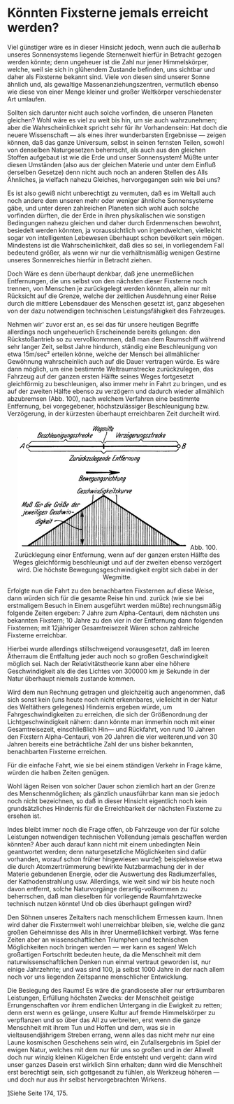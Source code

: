 Könnten Fixsterne jemals erreicht werden?
=========================================

Viel günstiger wäre es in dieser Hinsicht jedoch, wenn auch
die außerhalb unseres Sonnensystems liegende Sternenwelt hierfür
in Betracht gezogen werden könnte; denn ungeheuer ist die
Zahl nur jener Himmelskörper, welche, weil sie sich in glühendem
Zustande befinden, uns sichtbar und daher als Fixsterne
bekannt sind. Viele von diesen sind unserer Sonne ähnlich
und, als gewaltige Massenanziehungszentren, vermutlich ebenso
wie diese von einer Menge kleiner und großer Weltkörper
verschiedenster Art umlaufen.

Sollten sich darunter nicht auch solche vorfinden, die unseren
Planeten gleichen? Wohl wäre es viel zu weit bis hin, um sie
auch wahrzunehmen; aber die Wahrscheinlichkeit spricht sehr
für ihr Vorhandensein: Hat doch die neuere Wissenschaft — als
eines ihrer wunderbarsten Ergebnisse — zeigen können, daß das
ganze Universum, selbst in seinen fernsten Teilen, sowohl von
denselben Naturgesetzen beherrscht, als auch aus den gleichen
Stoffen aufgebaut ist wie die Erde und unser Sonnensystem!
Müßte unter diesen Umständen (also aus der gleichen Materie
und unter dem Einfluß derselben Gesetze) denn nicht auch noch
an anderen Stellen des Alls Ähnliches, ja vielfach nahezu Gleiches,
hervorgegangen sein wie bei uns?

Es ist also gewiß nicht unberechtigt zu vermuten, daß es im
Weltall auch noch andere dem unseren mehr oder weniger ähnliche
Sonnensysteme gäbe, und unter deren zahlreichen Planeten
sich wohl auch solche vorfinden dürften, die der Erde in ihren
physikalischen wie sonstigen Bedingungen nahezu gleichen und
daher durch Erdenmenschen bewohnt, besiedelt werden könnten,
ja voraussichtlich von irgendwelchen, vielleicht sogar von
intelligenten Lebewesen überhaupt schon bevölkert sein mögen.
Mindestens ist die Wahrscheinlichkeit, daß dies so sei, in vorliegendem
Fall bedeutend größer, als wenn wir nur die verhältnismäßig
wenigen Gestirne unseres Sonnenreiches hierfür in Betracht ziehen.

Doch Wäre es denn überhaupt denkbar, daß jene unermeßlichen
Entfernungen, die uns selbst von den nächsten dieser
Fixsterne noch trennen, von Menschen je zurückgelegt werden
könnten, allein nur mit Rücksicht auf die Grenze, welche der
zeitlichen Ausdehnung einer Reise durch die mittlere Lebensdauer
des Menschen gesetzt ist, ganz abgesehen von der dazu
notwendigen technischen Leistungsfähigkeit des Fahrzeuges.

Nehmen wir' zuvor erst an, es sei das für unsere heutigen
Begriffe allerdings noch ungeheuerlich Erscheinende bereits gelungen:
den Rückstoßantrieb so zu vervollkommnen, daß man
dem Raumschiff während sehr langer Zeit, selbst Jahre
hindurch, ständig eine Beschleunigung von etwa 15m/sec² erteilen
könne, welche der Mensch bei allmählicher Gewöhnung wahrscheinlich
auch auf die Dauer vertragen würde. Es wäre dann
möglich, um eine bestimmte Weltraumstrecke zurückzulegen, das
Fahrzeug auf der ganzen ersten Hälfte seines Weges fortgesetzt
gleichförmig zu beschleunigen, also immer mehr in Fahrt zu
bringen, und es auf der zweiten Hälfte ebenso zu verzögern
und dadurch wieder allmählich abzubremsen (Abb. 100), nach
welchem Verfahren eine bestimmte Entfernung, bei vorgegebener,
höchstzulässiger Beschleunigung bzw. Verzögerung, in der kürzesten
überhaupt erreichbaren Zeit durcheilt wird.

<div align="center" float="right"><img alt="Veranschaulichung der Geschwindigkeit bei ständiger Beschleunigung" src="abb100.png"/>
Abb. 100. Zurücklegung einer Entfernung, wenn auf
der ganzen ersten Hälfte des Weges gleichförmig
beschleunigt und auf der zweiten ebenso verzögert
wird. Die höchste Bewegungsgeschwindigkeit ergibt sich dabei in der Wegmitte.</div>

Erfolgte nun die Fahrt zu den benachbarten Fixsternen auf
diese Weise, dann würden sich für die gesamte Reise hin und.
zurück (wie sie bei erstmaligem Besuch in Einem ausgeführt werden
müßte) rechnungsmäßig folgende Zeiten ergeben: 7 Jahre zum
Alpha-Centauri, dem nächsten uns bekannten Fixstern; 10 Jahre
zu den vier in der Entfernung dann folgenden Fixsternen; mit
12jähriger Gesamtreisezeit Wären schon
zahlreiche Fixsterne erreichbar.

Hierbei wurde allerdings stillschweigend vorausgesetzt, daß im
leeren Ätherraum die Entfaltung jeder auch noch so großen Geschwindigkeit
möglich sei. Nach der Relativitätstheorie kann
aber eine höhere Geschwindigkeit als die des Lichtes von 300000 km
je Sekunde in der Natur überhaupt niemals zustande kommen.

Wird dem nun Rechnung getragen und gleichzeitig auch angenommen,
daß sich sonst kein (uns heute noch nicht erkennbares,
vielleicht in der Natur des Weltäthers gelegenes) Hindernis
ergeben würde, um Fahrgeschwindigkeiten zu erreichen, die sich
der Größenordnung der Lichtgeschwindigkeit nähern: dann könnte
man immerhin noch mit einer Gesamtreisezeit, einschließlich Hin—
und Rückfahrt, von rund 10 Jahren den Fixstern Alpha-Centauri,
von 20 Jahren die vier weiteren‚und von 30 Jahren
bereits eine beträchtliche Zahl der uns bisher bekannten, benachbarten
Fixsterne erreichen.

Für die einfache Fahrt, wie sie bei einem ständigen Verkehr
in Frage käme, würden die halben Zeiten genügen.

Wohl lägen Reisen von solcher Dauer schon ziemlich hart an
der Grenze des Menschenmöglichen; als gänzlich unausführbar
kann man sie jedoch noch nicht bezeichnen, so daß in dieser
Hinsicht eigentlich noch kein grundsätzliches Hindernis für die
Erreichbarkeit der nächsten Fixsterne zu ersehen ist.

Indes bleibt immer noch die Frage offen, ob Fahrzeuge von der
für solche Leistungen notwendigen technischen Vollendung jemals
geschaffen werden könnten? Aber auch darauf kann nicht mit
einem unbedingten Nein geantwortet werden; denn naturgesetzliche
Möglichkeiten sind dafür vorhanden, worauf schon früher
hingewiesen wurde<a class="refnote" id="rn1" href="#fn1">1</a>:
beispielsweise etwa die durch Atomzertrümmerung
bewirkte Nutzbarmachung der in der Materie gebundenen
Energie, oder die Auswertung des Radiumzerfalles,
der Kathodenstrahlung usw.
Allerdings, wie weit sind wir bis heute noch davon entfernt,
solche Naturvorgänge derartig-vollkommen zu beherrschen, daß
man dieselben für vorliegende Raumfahrtzwecke technisch nutzen
könnte! Und ob dies überhaupt gelingen wird?

Den Söhnen unseres Zeitalters nach menschlichem Ermessen
kaum. Ihnen wird daher die Fixsternwelt wohl unerreichbar
bleiben, sie, welche die ganz großen Geheimnisse des Alls in
ihrer Unermeßlichkeit verbirgt. Was ferne Zeiten aber an
wissenschaftlichen Triumphen und technischen Möglichkeiten noch
bringen werden — wer kann es sagen! Welch großartigen Fortschritt
bedeuten heute, da die Menschheit mit dem naturwissenschaftlichen
Denken nun einmal vertraut geworden ist, nur einige
Jahrzehnte; und was sind 100, ja selbst 1000 Jahre in der nach
allem noch vor uns liegenden Zeitspanne menschlicher Entwicklung.

Die Besiegung des Raums! Es wäre die grandioseste aller nur
erträumbaren Leistungen, Erfüllung höchsten Zwecks: der Menschheit
geistige Errungenschaften vor ihrem endlichen Untergang in
die Ewigkeit zu retten; denn erst wenn es gelänge, unsere Kultur
auf fremde Himmelskörper zu verpflanzen und so über das
All zu verbreiten, erst wenn die ganze Menschheit mit ihrem
Tun und Hoffen und dem, was sie in vieltausendjährigem Streben
errang, wenn alles das nicht mehr nur eine Laune kosmischen
Geschehens sein wird, ein Zufallsergebnis im Spiel der
ewigen Natur, welches mit dem nur für uns so großen und in
der Allwelt doch nur winzig kleinen Kügelchen Erde entsteht
und vergeht: dann wird unser ganzes Dasein erst wirklich Sinn
erhalten; dann wird die Menschheit erst berechtigt sein, sich
gottgesandt zu fühlen, als Werkzeug höheren — und doch nur
aus ihr selbst hervorgebrachten Wirkens.

<div class="footnote" id="fn1"><a href="#rn1">1</a>Siehe Seite 174, 175.</div>

